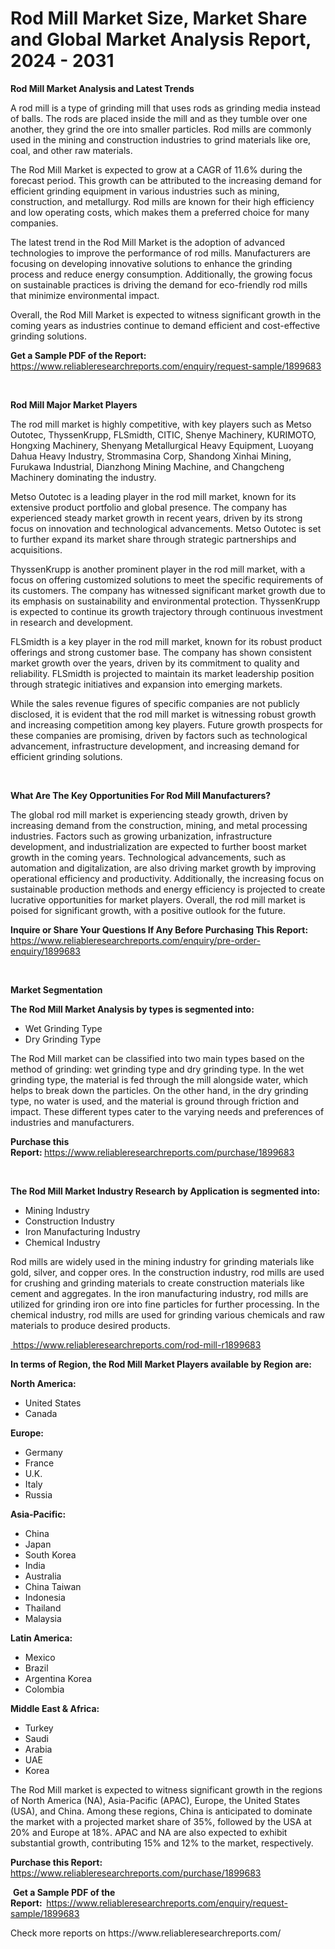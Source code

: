 <p><h1>Rod Mill Market Size, Market Share and Global Market Analysis Report, 2024 - 2031</h1></p><p><strong>Rod Mill Market Analysis and Latest Trends</strong></p>
<p><p>A rod mill is a type of grinding mill that uses rods as grinding media instead of balls. The rods are placed inside the mill and as they tumble over one another, they grind the ore into smaller particles. Rod mills are commonly used in the mining and construction industries to grind materials like ore, coal, and other raw materials.</p><p>The Rod Mill Market is expected to grow at a CAGR of 11.6% during the forecast period. This growth can be attributed to the increasing demand for efficient grinding equipment in various industries such as mining, construction, and metallurgy. Rod mills are known for their high efficiency and low operating costs, which makes them a preferred choice for many companies.</p><p>The latest trend in the Rod Mill Market is the adoption of advanced technologies to improve the performance of rod mills. Manufacturers are focusing on developing innovative solutions to enhance the grinding process and reduce energy consumption. Additionally, the growing focus on sustainable practices is driving the demand for eco-friendly rod mills that minimize environmental impact.</p><p>Overall, the Rod Mill Market is expected to witness significant growth in the coming years as industries continue to demand efficient and cost-effective grinding solutions.</p></p>
<p><strong>Get a Sample PDF of the Report:&nbsp;</strong> <a href="https://www.reliableresearchreports.com/enquiry/request-sample/1899683">https://www.reliableresearchreports.com/enquiry/request-sample/1899683</a></p>
<p>&nbsp;</p>
<p><strong>Rod Mill Major Market Players</strong></p>
<p><p>The rod mill market is highly competitive, with key players such as Metso Outotec, ThyssenKrupp, FLSmidth, CITIC, Shenye Machinery, KURIMOTO, Hongxing Machinery, Shenyang Metallurgical Heavy Equipment, Luoyang Dahua Heavy Industry, Strommasina Corp, Shandong Xinhai Mining, Furukawa Industrial, Dianzhong Mining Machine, and Changcheng Machinery dominating the industry.</p><p>Metso Outotec is a leading player in the rod mill market, known for its extensive product portfolio and global presence. The company has experienced steady market growth in recent years, driven by its strong focus on innovation and technological advancements. Metso Outotec is set to further expand its market share through strategic partnerships and acquisitions.</p><p>ThyssenKrupp is another prominent player in the rod mill market, with a focus on offering customized solutions to meet the specific requirements of its customers. The company has witnessed significant market growth due to its emphasis on sustainability and environmental protection. ThyssenKrupp is expected to continue its growth trajectory through continuous investment in research and development.</p><p>FLSmidth is a key player in the rod mill market, known for its robust product offerings and strong customer base. The company has shown consistent market growth over the years, driven by its commitment to quality and reliability. FLSmidth is projected to maintain its market leadership position through strategic initiatives and expansion into emerging markets.</p><p>While the sales revenue figures of specific companies are not publicly disclosed, it is evident that the rod mill market is witnessing robust growth and increasing competition among key players. Future growth prospects for these companies are promising, driven by factors such as technological advancement, infrastructure development, and increasing demand for efficient grinding solutions.</p></p>
<p>&nbsp;</p>
<p><strong>What Are The Key Opportunities For Rod Mill Manufacturers?</strong></p>
<p><p>The global rod mill market is experiencing steady growth, driven by increasing demand from the construction, mining, and metal processing industries. Factors such as growing urbanization, infrastructure development, and industrialization are expected to further boost market growth in the coming years. Technological advancements, such as automation and digitalization, are also driving market growth by improving operational efficiency and productivity. Additionally, the increasing focus on sustainable production methods and energy efficiency is projected to create lucrative opportunities for market players. Overall, the rod mill market is poised for significant growth, with a positive outlook for the future.</p></p>
<p><strong>Inquire or Share Your Questions If Any Before Purchasing This Report:</strong> <a href="https://www.reliableresearchreports.com/enquiry/pre-order-enquiry/1899683">https://www.reliableresearchreports.com/enquiry/pre-order-enquiry/1899683</a></p>
<p>&nbsp;</p>
<p><strong>Market Segmentation</strong></p>
<p><strong>The Rod Mill Market Analysis by types is segmented into:</strong></p>
<p><ul><li>Wet Grinding Type</li><li>Dry Grinding Type</li></ul></p>
<p><p>The Rod Mill market can be classified into two main types based on the method of grinding: wet grinding type and dry grinding type. In the wet grinding type, the material is fed through the mill alongside water, which helps to break down the particles. On the other hand, in the dry grinding type, no water is used, and the material is ground through friction and impact. These different types cater to the varying needs and preferences of industries and manufacturers.</p></p>
<p><strong>Purchase this Report:&nbsp;</strong><a href="https://www.reliableresearchreports.com/purchase/1899683">https://www.reliableresearchreports.com/purchase/1899683</a></p>
<p>&nbsp;</p>
<p><strong>The Rod Mill Market Industry Research by Application is segmented into:</strong></p>
<p><ul><li>Mining Industry</li><li>Construction Industry</li><li>Iron Manufacturing Industry</li><li>Chemical Industry</li></ul></p>
<p><p>Rod mills are widely used in the mining industry for grinding materials like gold, silver, and copper ores. In the construction industry, rod mills are used for crushing and grinding materials to create construction materials like cement and aggregates. In the iron manufacturing industry, rod mills are utilized for grinding iron ore into fine particles for further processing. In the chemical industry, rod mills are used for grinding various chemicals and raw materials to produce desired products.</p></p>
<p><a href="https://www.reliableresearchreports.com/rod-mill-r1899683">&nbsp;https://www.reliableresearchreports.com/rod-mill-r1899683</a></p>
<p><strong>In terms of Region, the Rod Mill Market Players available by Region are:</strong></p>
<p>
    <p> <strong> North America: </strong>
        <ul>
            <li>United States</li>
            <li>Canada</li>
        </ul>
        </p> 
    <p> <strong> Europe: </strong>
        <ul>
            <li>Germany</li>
            <li>France</li>
            <li>U.K.</li>
            <li>Italy</li>
            <li>Russia</li>
        </ul>
        </p> 
    <p> <strong> Asia-Pacific: </strong>
        <ul>
            <li>China</li>
            <li>Japan</li>
            <li>South Korea</li>
            <li>India</li>
            <li>Australia</li>
            <li>China Taiwan</li>
            <li>Indonesia</li>
            <li>Thailand</li>
            <li>Malaysia</li>
        </ul>
        </p> 
    <p> <strong> Latin America: </strong>
        <ul>
            <li>Mexico</li>
            <li>Brazil</li>
            <li>Argentina Korea</li>
            <li>Colombia</li>
        </ul>
        </p> 
    <p> <strong> Middle East & Africa: </strong>
        <ul>
            <li>Turkey</li>
            <li>Saudi</li>
            <li>Arabia</li>
            <li>UAE</li>
            <li>Korea</li>
        </ul>
    </p>
    </p>
<p><p>The Rod Mill market is expected to witness significant growth in the regions of North America (NA), Asia-Pacific (APAC), Europe, the United States (USA), and China. Among these regions, China is anticipated to dominate the market with a projected market share of 35%, followed by the USA at 20% and Europe at 18%. APAC and NA are also expected to exhibit substantial growth, contributing 15% and 12% to the market, respectively.</p></p>
<p><strong>Purchase this Report: </strong><a href="https://www.reliableresearchreports.com/purchase/1899683">https://www.reliableresearchreports.com/purchase/1899683</a></p>
<p>&nbsp;<strong>Get a Sample PDF of the Report:&nbsp;&nbsp;</strong><a href="https://www.reliableresearchreports.com/enquiry/request-sample/1899683">https://www.reliableresearchreports.com/enquiry/request-sample/1899683</a></p>
<p><strong></strong></p>
<p>Check more reports on https://www.reliableresearchreports.com/</p>